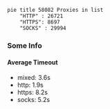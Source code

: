 
```mermaid
pie title 58082 Proxies in list
    "HTTP" : 26721
    "HTTPS": 8697
    "SOCKS" : 29994
```

### Some Info
#### Average Timeout

- mixed: 3.6s
- http: 1.9s
- https: 8.2s
- socks: 5.2s